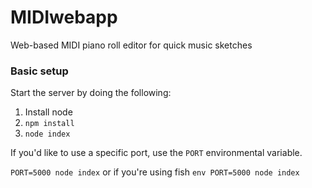 # MIDIwebapp
Web-based MIDI piano roll editor for quick music sketches

### Basic setup
Start the server by doing the following:

1.  Install node
2.  `npm install`
3.  `node index`

If you'd like to use a specific port, use the `PORT` environmental variable.

`PORT=5000 node index` or if you're using fish `env PORT=5000 node index`